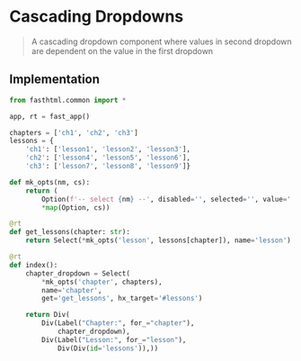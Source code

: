 # Cascading Dropdowns

> A cascading dropdown component where values in second dropdown are dependent on the value in the first dropdown

## Implementation

```python
from fasthtml.common import *

app, rt = fast_app()

chapters = ['ch1', 'ch2', 'ch3']
lessons = {
    'ch1': ['lesson1', 'lesson2', 'lesson3'],
    'ch2': ['lesson4', 'lesson5', 'lesson6'],
    'ch3': ['lesson7', 'lesson8', 'lesson9']}

def mk_opts(nm, cs):
    return (
        Option(f'-- select {nm} --', disabled='', selected='', value=''),
        *map(Option, cs))

@rt
def get_lessons(chapter: str):
    return Select(*mk_opts('lesson', lessons[chapter]), name='lesson')

@rt
def index():
    chapter_dropdown = Select(
        *mk_opts('chapter', chapters),
        name='chapter',
        get='get_lessons', hx_target='#lessons')

    return Div(
        Div(Label("Chapter:", for_="chapter"),
            chapter_dropdown),
        Div(Label("Lesson:", for_="lesson"),
            Div(Div(id='lessons')),))


```
